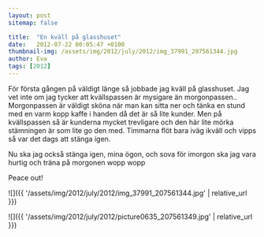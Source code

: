 ```yaml
---
layout: post
sitemap: false

title:  "En kväll på glasshuset"
date:   2012-07-22 00:05:47 +0100
thumbnail-img: /assets/img/2012/july/2012/img_37991_207561344.jpg
author: Eva
tags: [2012]
---
```


För första gången på väldigt länge så jobbade jag kväll på glasshuset. Jag vet inte om jag tycker att kvällspassen är mysigare än morgonpassen.. Morgonpassen är väldigt sköna när man kan sitta ner och tänka en stund med en varm kopp kaffe i handen då det är så lite kunder. Men på kvällspassen så är kunderna mycket trevligare och den här lite mörka stämningen är som lite go den med. Timmarna flöt bara iväg ikväll och vipps så var det dags att stänga igen.






Nu ska jag också stänga igen, mina ögon, och sova för imorgon ska jag vara hurtig och träna på morgonen wopp wopp













Peace out!

![]({{ '/assets/img/2012/july/2012/img_37991_207561344.jpg'  | relative_url }})

![]({{ '/assets/img/2012/july/2012/picture0635_207561349.jpg'  | relative_url }})


